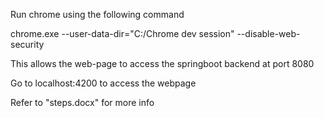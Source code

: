 Run chrome using the following command







chrome.exe --user-data-dir="C:/Chrome dev session" --disable-web-security

This allows the web-page to access the springboot backend at port 8080

Go to localhost:4200 to access the webpage

Refer to "steps.docx" for more info
